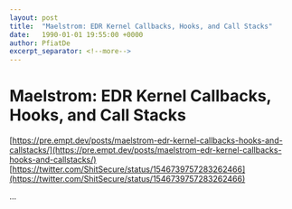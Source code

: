```yaml
---
layout: post
title:  "Maelstrom: EDR Kernel Callbacks, Hooks, and Call Stacks"
date:   1990-01-01 19:55:00 +0000
author: PfiatDe
excerpt_separator: <!--more-->
---
```


# Maelstrom: EDR Kernel Callbacks, Hooks, and Call Stacks
[https://pre.empt.dev/posts/maelstrom-edr-kernel-callbacks-hooks-and-callstacks/](https://pre.empt.dev/posts/maelstrom-edr-kernel-callbacks-hooks-and-callstacks/)
[https://twitter.com/ShitSecure/status/1546739757283262466](https://twitter.com/ShitSecure/status/1546739757283262466)

...
<!--more-->
